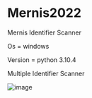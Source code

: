 # Mernis2022

Mernis Identifier Scanner

Os = windows

Version = python 3.10.4

Multiple Identifier Scanner

![image](https://user-images.githubusercontent.com/78283095/164179712-23a47da6-93bb-45f5-99be-309994b8baab.png)
